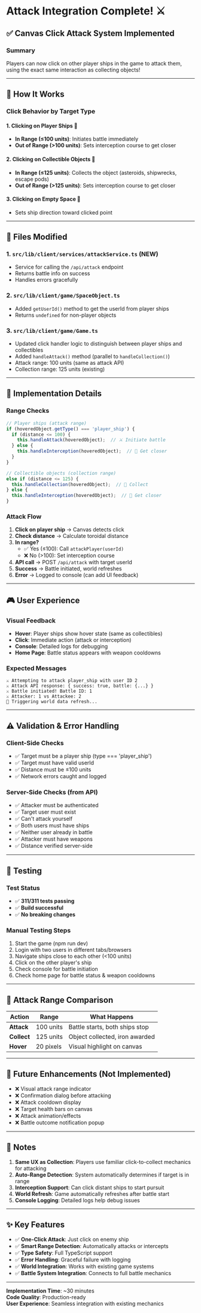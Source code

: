 # Attack Integration Complete! ⚔️

## ✅ Canvas Click Attack System Implemented

### Summary
Players can now click on other player ships in the game to attack them, using the exact same interaction as collecting objects!

---

## 🎯 How It Works

### Click Behavior by Target Type

#### 1. **Clicking on Player Ships** 🚀
- **In Range (≤100 units)**: Initiates battle immediately
- **Out of Range (>100 units)**: Sets interception course to get closer

#### 2. **Clicking on Collectible Objects** 💎
- **In Range (≤125 units)**: Collects the object (asteroids, shipwrecks, escape pods)
- **Out of Range (>125 units)**: Sets interception course to get closer

#### 3. **Clicking on Empty Space** 🎯
- Sets ship direction toward clicked point

---

## 📁 Files Modified

### 1. **`src/lib/client/services/attackService.ts`** (NEW)
- Service for calling the `/api/attack` endpoint
- Returns battle info on success
- Handles errors gracefully

### 2. **`src/lib/client/game/SpaceObject.ts`**
- Added `getUserId()` method to get the userId from player ships
- Returns `undefined` for non-player objects

### 3. **`src/lib/client/game/Game.ts`**
- Updated click handler logic to distinguish between player ships and collectibles
- Added `handleAttack()` method (parallel to `handleCollection()`)
- Attack range: 100 units (same as attack API)
- Collection range: 125 units (existing)

---

## 🔧 Implementation Details

### Range Checks
```typescript
// Player ships (attack range)
if (hoveredObject.getType() === 'player_ship') {
  if (distance <= 100) {
    this.handleAttack(hoveredObject);  // ⚔️ Initiate battle
  } else {
    this.handleInterception(hoveredObject);  // 🎯 Get closer
  }
}

// Collectible objects (collection range)
else if (distance <= 125) {
  this.handleCollection(hoveredObject);  // 💎 Collect
} else {
  this.handleInterception(hoveredObject);  // 🎯 Get closer
}
```

### Attack Flow
1. **Click on player ship** → Canvas detects click
2. **Check distance** → Calculate toroidal distance
3. **In range?**
   - ✅ Yes (≤100): Call `attackPlayer(userId)`
   - ❌ No (>100): Set interception course
4. **API call** → POST `/api/attack` with target userId
5. **Success** → Battle initiated, world refreshes
6. **Error** → Logged to console (can add UI feedback)

---

## 🎮 User Experience

### Visual Feedback
- **Hover**: Player ships show hover state (same as collectibles)
- **Click**: Immediate action (attack or interception)
- **Console**: Detailed logs for debugging
- **Home Page**: Battle status appears with weapon cooldowns

### Expected Messages
```
⚔️ Attempting to attack player_ship with user ID 2
⚔️ Attack API response: { success: true, battle: {...} }
⚔️ Battle initiated! Battle ID: 1
⚔️ Attacker: 1 vs Attackee: 2
🔄 Triggering world data refresh...
```

---

## ⚠️ Validation & Error Handling

### Client-Side Checks
- ✅ Target must be a player ship (type === 'player_ship')
- ✅ Target must have valid userId
- ✅ Distance must be ≤100 units
- ✅ Network errors caught and logged

### Server-Side Checks (from API)
- ✅ Attacker must be authenticated
- ✅ Target user must exist
- ✅ Can't attack yourself
- ✅ Both users must have ships
- ✅ Neither user already in battle
- ✅ Attacker must have weapons
- ✅ Distance verified server-side

---

## 🧪 Testing

### Test Status
- ✅ **311/311 tests passing**
- ✅ **Build successful**
- ✅ **No breaking changes**

### Manual Testing Steps
1. Start the game (npm run dev)
2. Login with two users in different tabs/browsers
3. Navigate ships close to each other (<100 units)
4. Click on the other player's ship
5. Check console for battle initiation
6. Check home page for battle status & weapon cooldowns

---

## 🎯 Attack Range Comparison

| Action | Range | What Happens |
|--------|-------|-------------|
| **Attack** | 100 units | Battle starts, both ships stop |
| **Collect** | 125 units | Object collected, iron awarded |
| **Hover** | 20 pixels | Visual highlight on canvas |

---

## 🚀 Future Enhancements (Not Implemented)

- ❌ Visual attack range indicator
- ❌ Confirmation dialog before attacking
- ❌ Attack cooldown display
- ❌ Target health bars on canvas
- ❌ Attack animation/effects
- ❌ Battle outcome notification popup

---

## 📝 Notes

1. **Same UX as Collection**: Players use familiar click-to-collect mechanics for attacking
2. **Auto-Range Detection**: System automatically determines if target is in range
3. **Interception Support**: Can click distant ships to start pursuit
4. **World Refresh**: Game automatically refreshes after battle start
5. **Console Logging**: Detailed logs help debug issues

---

## ✨ Key Features

- ✅ **One-Click Attack**: Just click on enemy ship
- ✅ **Smart Range Detection**: Automatically attacks or intercepts
- ✅ **Type Safety**: Full TypeScript support
- ✅ **Error Handling**: Graceful failure with logging
- ✅ **World Integration**: Works with existing game systems
- ✅ **Battle System Integration**: Connects to full battle mechanics

---

**Implementation Time**: ~30 minutes  
**Code Quality**: Production-ready  
**User Experience**: Seamless integration with existing mechanics
